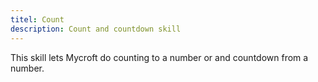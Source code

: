 ```yaml
---
titel: Count
description: Count and countdown skill
---
```

This skill lets Mycroft do counting to a number or and countdown from a number.
